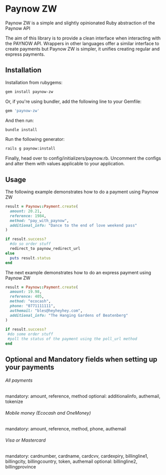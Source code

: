 # Paynow ZW
Paynow ZW is a simple and slightly opinionated Ruby abstraction of the Paynow API

The aim of this library is to provide a clean interface when interacting with the PAYNOW API. Wrappers in other languages offer a similar interface to create payments but Paynow ZW is simpler, it unifies creating regular and express payments.

## Installation ##

Installation from rubygems:

```bash
gem install paynow-zw
```

Or, if you're using bundler, add the following line to your Gemfile:

```bash
gem 'paynow-zw'
```

And then run:

```bash
bundle install
```

Run the following generator:

```bash
rails g paynow:install
```

Finally, head over to config/initializers/paynow.rb. Uncomment the configs and alter them with values applicable to your application.

## Usage ##

The following example demonstrates how to do a payment using Paynow ZW 

```ruby
result = Paynow::Payment.create(
  amount: 20.21,
  reference: 1984,
  method: "pay_with_paynow",
  additional_info: "Dance to the end of love weekend pass"
)

if result.success?
  #do so order stuff
  redirect_to paynow_redirect_url
else
  puts result.status
end
```

The next example demonstrates how to do an express payment using Paynow ZW

```ruby
result = Paynow::Payment.create(
  amount: 19.98,
  reference: 405,
  method: "ecocash",
  phone: "0771111111",
  authemail: "bles@heyheyhey.com",
  additional_info: "The Hanging Gardens of Beatenberg"
)
                    
if result.success?
 #do some order stuff
 #poll the status of the payment using the poll_url method
end
```
## Optional and Mandatory fields when setting up your payments ##

###### All payments ######
mandatory: amount, reference, method
optional:  additionalinfo, authemail, tokenize

###### Mobile money (Ecocash and OneMoney) ###### 
mandatory: amount, reference, method, phone, authemail

###### Visa or Mastercard ######
mandatory: cardnumber, cardname, cardcvv, cardexpiry, billingline1, billingcity, billingcountry, token, authemail
optional: billingline2, billingprovince



